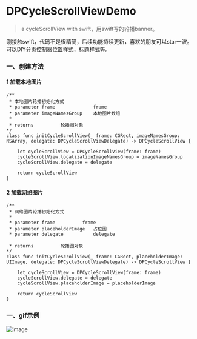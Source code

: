# DPCycleScrollViewDemo

>a cycleScrollView with swift，用swift写的轮播banner。


刚接触swift，代码不是很精简，后续功能持续更新，喜欢的朋友可以star一波。
可以DIY分页控制器位置样式，标题样式等。

### 一、创建方法

#### 1 加载本地图片
    
```objc
/**
 * 本地图片轮播初始化方式
 * parameter frame           	frame
 * parameter imageNamesGroup 	本地图片数组
 *
 * returns 			轮播图对象
*/
class func initCycleScrollView(_ frame: CGRect, imageNamesGroup: NSArray, delegate: DPCycleScrollViewDelegate) -> DPCycleScrollView {

	let cycleScrollView = DPCycleScrollView(frame: frame)
	cycleScrollView.localizationImageNamesGroup = imageNamesGroup
	cycleScrollView.delegate = delegate

	return cycleScrollView
}
```
#### 2 加载网络图片
```objc
/**
 * 网络图片轮播初始化方式
 * 
 * parameter frame   		frame
 * parameter placeholderImage	占位图
 * parameter delegate       	delegate
	
 * returns			轮播图对象
*/
class func initCycleScrollView(_ frame: CGRect, placeholderImage: UIImage, delegate: DPCycleScrollViewDelegate) -> DPCycleScrollView {

	let cycleScrollView = DPCycleScrollView(frame: frame)
	cycleScrollView.delegate = delegate
	cycleScrollView.placeholderImage = placeholderImage

	return cycleScrollView
}
```
### 一、gif示例

![image](https://github.com/Deyupy/DPCycleScrollViewDemo/blob/master/DPCycleScrollViewDemo/Resource/screen.gif?raw=true)
